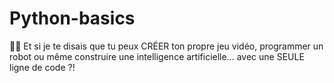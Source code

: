 # Python-basics
🐍🔥 Et si je te disais que tu peux CRÉER ton propre jeu vidéo, programmer un robot ou même construire une intelligence artificielle… avec une SEULE ligne de code ?!
